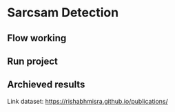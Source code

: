 # Sarcsam Detection

## Flow working

## Run project


## Archieved results



Link dataset: https://rishabhmisra.github.io/publications/
